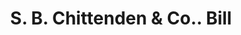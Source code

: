 ---
doi: 10.7916/D81C37ZQ
date_other: '1850'
date_other_textual: 1850-1859
form: printed ephemera
genre:
- Invoices
name:
- S. B. Chittenden & Co.
object_in_context_url: https://biggert.cul.columbia.edu/items/view/ave_biggert_01113
subject_hierarchical_geographic:
- New York, New York, United States
subject_name:
- S. B. Chittenden & Co.
title: S. B. Chittenden & Co.. Bill
sort_title: S. B. Chittenden & Co.. Bill
call_number: ave_biggert_01113
coordinates:
- 40.71277777777778,-74.00583333333333
pid: ave_biggert_01113
identifiers: ave_biggert_01113
permalink: /biggert/ave_biggert_01113/
layout: iiif-image-page
---